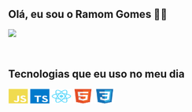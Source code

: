 ## Olá, eu sou o Ramom Gomes 👋🏿

<a href="https://www.linkedin.com/in/ramomgomes/" target="_blank"><img src="https://img.shields.io/badge/-LinkedIn-%230077B5?style=for-the-badge&logo=linkedin&logoColor=white" target="_blank"></a> 

<div>
    <img height="180em" alt="" src="https://github-readme-stats.vercel.app/api?username=Ramom-Gomes&show_icons=true&theme=dracula&count_private=true" />
    <img height="180em" alt="" src="https://github-readme-stats.vercel.app/api/top-langs/?username=Ramom-Gomes&layout=compact&theme=dracula" />
</div>

## Tecnologias que eu uso no meu dia

<div>
  <img align="center" alt="Rafa-Js" height="30" width="40" src="https://raw.githubusercontent.com/devicons/devicon/master/icons/javascript/javascript-plain.svg">
  <img align="center" alt="Rafa-Ts" height="30" width="40" src="https://raw.githubusercontent.com/devicons/devicon/master/icons/typescript/typescript-plain.svg">
  <img align="center" alt="Rafa-React" height="30" width="40" src="https://raw.githubusercontent.com/devicons/devicon/master/icons/react/react-original.svg">
  <img align="center" alt="Rafa-HTML" height="30" width="40" src="https://raw.githubusercontent.com/devicons/devicon/master/icons/html5/html5-original.svg">
  <img align="center" alt="Rafa-CSS" height="30" width="40" src="https://raw.githubusercontent.com/devicons/devicon/master/icons/css3/css3-original.svg">
</div>
